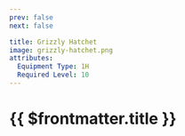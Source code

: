 ```yaml
---
prev: false
next: false

title: Grizzly Hatchet
image: grizzly-hatchet.png
attributes:
  Equipment Type: 1H
  Required Level: 10
---
```


# {{ $frontmatter.title }}

<MyItemComponent :item="$frontmatter" />


